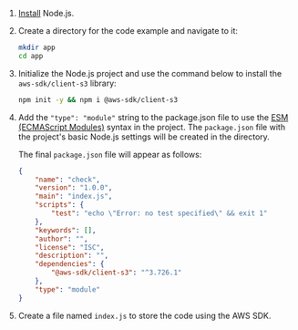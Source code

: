 1. [Install](https://nodejs.org/en/download) Node.js.
1. Create a directory for the code example and navigate to it:

    ```bash
    mkdir app
    cd app
    ```

1. Initialize the Node.js project and use the command below to install the `aws-sdk/client-s3` library:

    ```bash
    npm init -y && npm i @aws-sdk/client-s3
    ```

1. Add the `"type": "module"` string to the package.json file to use the [ESM (ECMAScript Modules)](https://nodejs.org/api/esm.html) syntax in the project. The `package.json` file with the project's basic Node.js settings will be created in the directory. 

    The final `package.json` file will appear as follows:

    ```json
    {
        "name": "check",
        "version": "1.0.0",
        "main": "index.js",
        "scripts": {
            "test": "echo \"Error: no test specified\" && exit 1"
        },
        "keywords": [],
        "author": "",
        "license": "ISC",
        "description": "",
        "dependencies": {
            "@aws-sdk/client-s3": "^3.726.1"
        },
        "type": "module"
    }
    ```

1. Create a file named `index.js` to store the code using the AWS SDK.